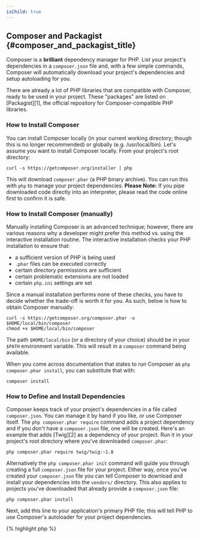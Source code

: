 ```yaml
---
isChild: true
---
```


## Composer and Packagist {#composer_and_packagist_title}

Composer is a **brilliant** dependency manager for PHP. List your project's dependencies in a `composer.json` file and, with a few simple commands, Composer will automatically download your project's dependencies and setup autoloading for you.

There are already a lot of PHP libraries that are compatible with Composer, ready to be used in your project. These "packages" are listed on [Packagist][1], the official repository for Composer-compatible PHP libraries.

### How to Install Composer

You can install Composer locally (in your current working directory; though this is no longer recommended) or globally (e.g. /usr/local/bin). Let's assume you want to install Composer locally. From your project's root directory:

    curl -s https://getcomposer.org/installer | php

This will download `composer.phar` (a PHP binary archive). You can run this with `php` to manage your project dependencies. <strong>Please Note:</strong> If you pipe downloaded code directly into an interpreter, please read the code online first to confirm it is safe.

### How to Install Composer (manually)

Manually installing Composer is an advanced technique; however, there are various reasons why a developer might prefer this method vs. using the interactive installation routine. The interactive installation checks your PHP installation to ensure that:

- a sufficient version of PHP is being used
- `.phar` files can be executed correctly
- certain directory permissions are sufficient
- certain problematic extensions are not loaded
- certain `php.ini` settings are set

Since a manual installation performs none of these checks, you have to decide whether the trade-off is worth it for you. As such, below is how to obtain Composer manually:

    curl -s https://getcomposer.org/composer.phar -o $HOME/local/bin/composer
    chmod +x $HOME/local/bin/composer

The path `$HOME/local/bin` (or a directory of your choice) should be in your `$PATH` environment variable. This will result in a `composer` command being available.

When you come across documentation that states to run Composer as `php composer.phar install`, you can substitute that with:

    composer install

### How to Define and Install Dependencies

Composer keeps track of your project's dependencies in a file called `composer.json`. You can manage it by hand if you like, or use Composer itself. The `php composer.phar require` command adds a project dependency and if you don't have a `composer.json` file, one will be created. Here's an example that adds [Twig][2] as a dependency of your project. Run it in your project's root directory where you've downloaded `composer.phar`:

	php composer.phar require twig/twig:~1.8

Alternatively the `php composer.phar init` command will guide you through creating a full `composer.json` file for your project. Either way, once you've created your `composer.json` file you can tell Composer to download and install your dependencies into the `vendors/` directory. This also applies to projects you've downloaded that already provide a `composer.json` file:

    php composer.phar install

Next, add this line to your application's primary PHP file; this will tell PHP to use Composer's autoloader for your project dependencies.

{% highlight php %}
<?php
require 'vendor/autoload.php';
{% endhighlight %}

Now you can use your project dependencies, and they'll be autoloaded on demand.

### Updating your dependencies

Composer creates a file called `composer.lock` which stores the exact version of each package it downloaded when you first ran `php composer.phar install`. If you share your project with other coders and the `composer.lock` file is part of your distribution, when they run `php composer.phar install` they'll get the same versions as you. To update your dependencies, run `php composer.phar update`.

This is most useful when you define your version requirements flexibly. For instance a version requirement of ~1.8  means "anything newer than 1.8.0, but less than 2.0.x-dev". You can also use the `*` wildcard as in `1.8.*`. Now Composer's `php composer.phar update` command will upgrade all your dependencies to the newest version that fits the restrictions you define.

### Checking your dependencies for security issues

The [Security Advisories Checker][3] is a web service and a command-line tool, both will examine your `composer.lock` file and tell you if you need to update any of your dependencies.

* [Learn about Composer][4]

[1]: http://packagist.org/
[2]: http://twig.sensiolabs.org
[3]: http://getcomposer.org/doc/00-intro.md
[4]: https://security.sensiolabs.org/
